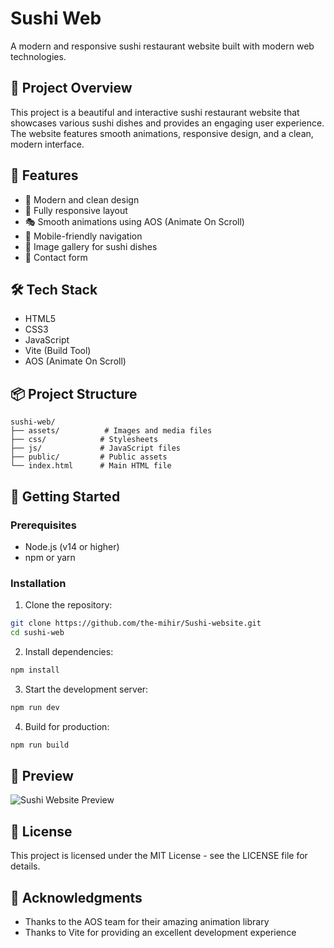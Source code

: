 # Sushi Web

A modern and responsive sushi restaurant website built with modern web technologies.

## 🎯 Project Overview

This project is a beautiful and interactive sushi restaurant website that showcases various sushi dishes and provides an engaging user experience. The website features smooth animations, responsive design, and a clean, modern interface.

## 🚀 Features

- 🎨 Modern and clean design
- 📱 Fully responsive layout
- 🎭 Smooth animations using AOS (Animate On Scroll)
- 📱 Mobile-friendly navigation
- 📸 Image gallery for sushi dishes
- 📝 Contact form

## 🛠️ Tech Stack

- HTML5
- CSS3
- JavaScript
- Vite (Build Tool)
- AOS (Animate On Scroll)

## 📦 Project Structure

```
sushi-web/
├── assets/          # Images and media files
├── css/            # Stylesheets
├── js/             # JavaScript files
├── public/         # Public assets
└── index.html      # Main HTML file
```

## 🚀 Getting Started

### Prerequisites

- Node.js (v14 or higher)
- npm or yarn

### Installation

1. Clone the repository:
```bash
git clone https://github.com/the-mihir/Sushi-website.git
cd sushi-web
```

2. Install dependencies:
```bash
npm install
```

3. Start the development server:
```bash
npm run dev
```

4. Build for production:
```bash
npm run build
```


## 📸 Preview

![Sushi Website Preview](assets/preview.png)



## 📝 License

This project is licensed under the MIT License - see the LICENSE file for details.

## 🙏 Acknowledgments

- Thanks to the AOS team for their amazing animation library
- Thanks to Vite for providing an excellent development experience